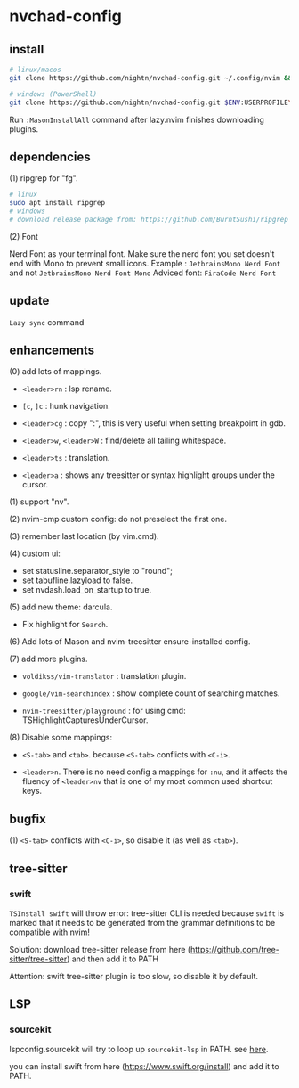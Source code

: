 # nvchad-config

## install

```sh
# linux/macos
git clone https://github.com/nightn/nvchad-config.git ~/.config/nvim && nvim

# windows (PowerShell)
git clone https://github.com/nightn/nvchad-config.git $ENV:USERPROFILE\AppData\Local\nvim && nvim
```
Run `:MasonInstallAll` command after lazy.nvim finishes downloading plugins.

## dependencies

(1) ripgrep for "<leader>fg".

```sh
# linux
sudo apt install ripgrep
# windows
# download release package from: https://github.com/BurntSushi/ripgrep
```

(2) Font

Nerd Font as your terminal font.
Make sure the nerd font you set doesn't end with Mono to prevent small icons.
Example : `JetbrainsMono Nerd Font` and not `JetbrainsMono Nerd Font Mono`
Adviced font: `FiraCode Nerd Font`

## update

`Lazy sync` command

## enhancements

(0) add lots of mappings.

- `<leader>rn` : lsp rename.

- `[c`, `]c` : hunk navigation.

- `<leader>cg` : copy "<filename>:<linenumber>", this is very useful when setting breakpoint in gdb.

- `<leader>w`, `<leader>W` : find/delete all tailing whitespace.

- `<leader>ts` : translation.

- `<leader>a` : shows any treesitter or syntax highlight groups under the cursor.

(1) support "<leader>nv".

(2) nvim-cmp custom config: do not preselect the first one.

(3) remember last location (by vim.cmd).

(4) custom ui:
- set statusline.separator_style to "round";
- set tabufline.lazyload to false.
- set nvdash.load_on_startup to true.

(5) add new theme: darcula.

- Fix highlight for `Search`.

(6) Add lots of Mason and nvim-treesitter ensure-installed config.

(7) add more plugins.

- `voldikss/vim-translator` : translation plugin.

- `google/vim-searchindex` : show complete count of searching matches.

- `nvim-treesitter/playground` : for using cmd: TSHighlightCapturesUnderCursor.

(8) Disable some mappings:

- `<S-tab>` and `<tab>`. because `<S-tab>` conflicts with `<C-i>`.

- `<leader>n`. There is no need config a mappings for `:nu`, and it affects the fluency of `<leader>nv` that is one of my most common used shortcut keys.

## bugfix

(1) `<S-tab>` conflicts with `<C-i>`, so disable it (as well as `<tab>`).

## tree-sitter

### swift

`TSInstall swift` will throw error: tree-sitter CLI is needed because `swift` is marked that it needs to be generated from the grammar definitions to be compatible with nvim!

Solution: download tree-sitter release from here (https://github.com/tree-sitter/tree-sitter) and then add it to PATH

Attention: swift tree-sitter plugin is too slow, so disable it by default.

## LSP

### sourcekit

lspconfig.sourcekit will try to loop up `sourcekit-lsp` in PATH. see [here](https://github.com/neovim/nvim-lspconfig/blob/master/lua/lspconfig/server_configurations/sourcekit.lua).

you can install swift from here (https://www.swift.org/install) and add it to PATH.

